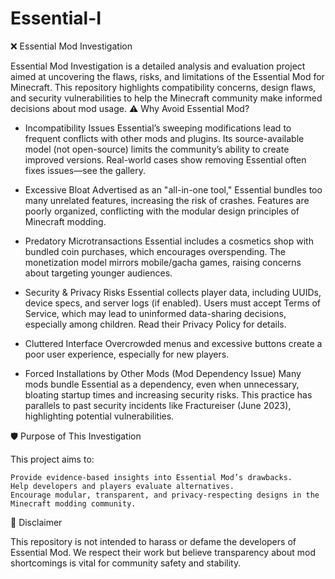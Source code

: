 # Essential-I
❌ Essential Mod Investigation

Essential Mod Investigation is a detailed analysis and evaluation project aimed at uncovering the flaws, risks, and limitations of the Essential Mod for Minecraft. This repository highlights compatibility concerns, design flaws, and security vulnerabilities to help the Minecraft community make informed decisions about mod usage.
⚠️ Why Avoid Essential Mod?

- Incompatibility Issues
        Essential’s sweeping modifications lead to frequent conflicts with other mods and plugins.
        Its source-available model (not open-source) limits the community’s ability to create improved versions.
        Real-world cases show removing Essential often fixes issues—see the gallery.

- Excessive Bloat
        Advertised as an "all-in-one tool," Essential bundles too many unrelated features, increasing the risk of crashes.
        Features are poorly organized, conflicting with the modular design principles of Minecraft modding.
- Predatory Microtransactions
        Essential includes a cosmetics shop with bundled coin purchases, which encourages overspending.
        The monetization model mirrors mobile/gacha games, raising concerns about targeting younger audiences.
- Security & Privacy Risks
        Essential collects player data, including UUIDs, device specs, and server logs (if enabled).
        Users must accept Terms of Service, which may lead to uninformed data-sharing decisions, especially among children.
        Read their Privacy Policy for details.
- Cluttered Interface
        Overcrowded menus and excessive buttons create a poor user experience, especially for new players.

- Forced Installations by Other Mods (Mod Dependency Issue)
        Many mods bundle Essential as a dependency, even when unnecessary, bloating startup times and increasing security risks.
        This practice has parallels to past security incidents like Fractureiser (June 2023), highlighting potential vulnerabilities.

🛡️ Purpose of This Investigation

This project aims to:

    Provide evidence-based insights into Essential Mod’s drawbacks.
    Help developers and players evaluate alternatives.
    Encourage modular, transparent, and privacy-respecting designs in the Minecraft modding community.

📄 Disclaimer

This repository is not intended to harass or defame the developers of Essential Mod. We respect their work but believe transparency about mod shortcomings is vital for community safety and stability.
